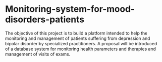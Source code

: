 # Monitoring-system-for-mood-disorders-patients
The objective of this project is to build a platform intended to help the monitoring and management of patients suffering from depression and bipolar disorder by specialized practitioners. A proposal will be introduced of a database system for monitoring health parameters and therapies and management of visits of exams.
